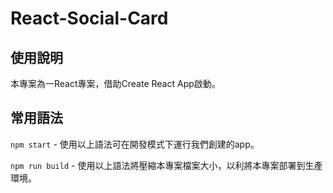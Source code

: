 # React-Social-Card

## 使用說明
本專案為一React專案，借助Create React App啟動。

## 常用語法
`npm start` - 使用以上語法可在開發模式下運行我們創建的app。

`npm run build` - 使用以上語法將壓縮本專案檔案大小，以利將本專案部署到生產環境。